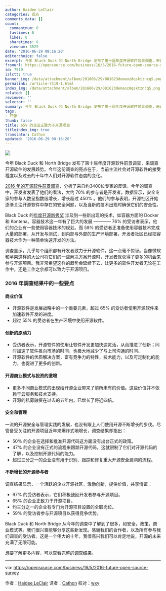 ```yaml
---
author: Haidee LeClair
categories: 观点
comments_data: []
count:
  commentnum: 0
  favtimes: 0
  likes: 0
  sharetimes: 0
  viewnum: 3529
date: '2016-06-29 08:16:20'
editorchoice: false
excerpt: 今年 Black Duck 和 North Bridge 发布了第十届年度开源软件前景调查，来调查开源软件的发展趋势。今年这份调查的亮点在于，当前主流社会对开源软件的接受程度以及过去的十年中人们对开源软件态度的变化。
fromurl: https://opensource.com/business/16/5/2016-future-open-source-survey
id: 7519
islctt: true
banner_img: /data/attachment/album/201606/29/081623demaoz8qsktzncq5.png
permalink: /article-7519-1.html
index_img: /data/attachment/album/201606/29/081623demaoz8qsktzncq5.png.thumb.jpg
related: []
reviewer: ''
selector: ''
summary: 今年 Black Duck 和 North Bridge 发布了第十届年度开源软件前景调查，来调查开源软件的发展趋势。今年这份调查的亮点在于，当前主流社会对开源软件的接受程度以及过去的十年中人们对开源软件态度的变化。
tags:
- 开源
thumb: false
title: 65% 的企业正致力于开源项目
titleindex_img: true
translator: Cathon
updated: '2016-06-29 08:16:20'
---
```


![](/data/attachment/album/201606/29/081623demaoz8qsktzncq5.png)


今年 Black Duck 和 North Bridge 发布了第十届年度开源软件前景调查，来调查开源软件的发展趋势。今年这份调查的亮点在于，当前主流社会对开源软件的接受程度以及过去的十年中人们对开源软件态度的变化。


[2016 年的开源软件前景调查](http://www.slideshare.net/blackducksoftware/2016-future-of-open-source-survey-results)，分析了来自约3400位专家的反馈。今年的调查中，开发者发表了他们的看法，大约 70% 的参与者是开发者。数据显示，安全专家的参与人数呈指数级增长，增长超过 450% 。他们的参与表明，开源社区开始逐渐关注开源软件中存在的安全问题，以及当新的技术出现时确保它们的安全性。


Black Duck 的[年度开源新秀奖](https://info.blackducksoftware.com/OpenSourceRookies2015.html) 涉及到一些新出现的技术，如容器方面的 Docker 和 Kontena。容器技术这一年有了巨大的发展 ———— 76% 的受访者表示，他们的企业有一些使用容器技术的规划。而 59% 的受访者正准备使用容器技术完成大量的部署，从开发与测试，到内部与外部的生产环境部署。开发者社区已经把容器技术作为一种简单快速开发的方法。


调查显示，几乎每个组织都有开发者致力于开源软件，这一点毫不惊讶。当像微软和苹果这样的大公司将它们的一些解决方案开源时，开发者就获得了更多的机会来参与开源项目。我非常希望这样的趋势会延续下去，让更多的软件开发者无论在工作中，还是工作之余都可以致力于开源项目。


### 2016 年调查结果中的一些要点


#### 商业价值


* 开源软件是发展战略中的一个重要元素，超过 65% 的受访者使用开源软件来加速软件开发的进度。
* 超过 55% 的受访者在生产环境中使用开源软件。


#### 创新的原动力


* 受访者表示，开源软件的使用让软件开发更加快速灵活，从而推进了创新；同时加速了软件推向市场的时间，也极大地减少了与上司沟通的时间。
* 开源软件的优质解决方案，富有竞争力的特性，技术能力，以及可定制化的能力，也促进了更多的创新。


#### 开源商业模式与投资的激增


* 更多不同商业模式的出现给开源企业带来了前所未有的价值。这些价值并不依赖于云服务和技术支持。
* 开源的私募融资在过去的五年内，已增长了将近四倍。


#### 安全和管理


一流的开源安全与管理实践的发展，也没有跟上人们使用开源不断增长的步伐。尽管备受关注的开源项目近年来爆炸式地增长，调查结果却指出：


* 50% 的企业在选择和批准开源代码这方面没有出台正式的政策。
* 47% 的企业没有正式的流程来跟踪开源代码，这就限制了它们对开源代码的了解，以及控制开源代码的能力。
* 超过三分之一的企业没有用于识别、跟踪和修复重大开源安全漏洞的流程。


#### 不断增长的开源参与者


调查结果显示，一个活跃的企业开源社区，激励创新，提供价值，共享情谊：


* 67% 的受访者表示，它们积极鼓励开发者参与开源项目。
* 65% 的企业正致力于开源项目。
* 约三分之一的企业有专门为开源项目设置的全职岗位。
* 59% 的受访者参与开源项目以获得竞争优势。


Black Duck 和 North Bridge 从今年的调查中了解到了很多，如安全，政策，商业模式等。我们很兴奋能够分享这些新发现。感谢我们的合作者，以及所有参与我们调查的受访者。这是一个伟大的十年，我很高兴我们可以肯定地说，开源的未来充满了无限可能。


想要了解更多内容，可以查看完整的[调查结果](http://www.slideshare.net/blackducksoftware/2016-future-of-open-source-survey-results%C2%A0)。




---


via: <https://opensource.com/business/16/5/2016-future-open-source-survey>


作者：[Haidee LeClair](https://opensource.com/users/blackduck2016) 译者：[Cathon](https://github.com/Cathon) 校对：[wxy](https://github.com/wxy)